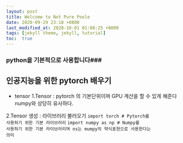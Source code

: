 ```yaml
---
layout: post
title: Welcome to Not Pure Poole
date: 2020-09-29 23:18 +0800
last_modified_at: 2020-10-01 01:08:25 +0800
tags: [jekyll theme, jekyll, tutorial]
toc:  true
---
```


### python을 기본적으로 사용합니다###

## 인공지능을 위한 pytorch 배우기 

* tensor
1.Tensor : pytorch 의 기본단위이며 GPU 계산을 할 수 있게 해준다 numpy와 상당히 유사하다.

2.Tensor 생성 : 라이브러리 불러오기
<code>import torch  # Pytorch를 사용하기 위한 기본 라이브러리</code>
<code>import numpy as np # Numpy를 사용하기 위한 기본 라이브러리며 ns는 mumpy의 약식표현으로 사용한다는 의미</code>

